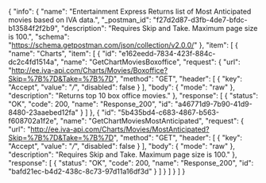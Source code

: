{
  "info": {
    "name": "Entertainment Express Returns list of Most Anticipated movies based on IVA data.",
    "_postman_id": "f27d2d87-d3fb-4de7-bfdc-b13584f2f2b9",
    "description": "Requires Skip and Take. Maximum page size is 100.",
    "schema": "https://schema.getpostman.com/json/collection/v2.0.0/"
  },
  "item": [
    {
      "name": "Charts",
      "item": [
        {
          "id": "e162eedd-7834-423f-884c-dc2c4fd1514a",
          "name": "GetChartMoviesBoxoffice",
          "request": {
            "url": "http://ee.iva-api.com/Charts/Movies/Boxoffice?Skip=%7B%7D&Take=%7B%7D",
            "method": "GET",
            "header": [
              {
                "key": "Accept",
                "value": "*/*",
                "disabled": false
              }
            ],
            "body": {
              "mode": "raw"
            },
            "description": "Returns top 10 box office movies."
          },
          "response": [
            {
              "status": "OK",
              "code": 200,
              "name": "Response_200",
              "id": "a46771d9-7b90-41d9-8480-23aaebed12fa"
            }
          ]
        },
        {
          "id": "5b435bd4-c683-4867-b563-f608702a1f2e",
          "name": "GetChartMoviesMostAnticipated",
          "request": {
            "url": "http://ee.iva-api.com/Charts/Movies/MostAnticipated?Skip=%7B%7D&Take=%7B%7D",
            "method": "GET",
            "header": [
              {
                "key": "Accept",
                "value": "*/*",
                "disabled": false
              }
            ],
            "body": {
              "mode": "raw"
            },
            "description": "Requires Skip and Take. Maximum page size is 100."
          },
          "response": [
            {
              "status": "OK",
              "code": 200,
              "name": "Response_200",
              "id": "bafd21ec-b4d2-438c-8c73-97d11a16df3d"
            }
          ]
        }
      ]
    }
  ]
}